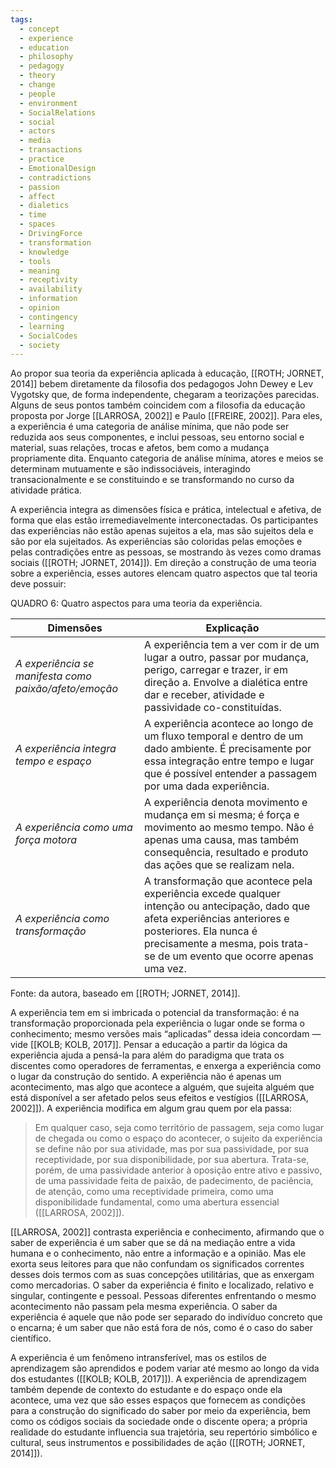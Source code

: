 ```yaml
---
tags:
  - concept
  - experience
  - education
  - philosophy
  - pedagogy
  - theory
  - change
  - people
  - environment
  - SocialRelations
  - social
  - actors
  - media
  - transactions
  - practice
  - EmotionalDesign
  - contradictions
  - passion
  - affect
  - dialetics
  - time
  - spaces
  - DrivingForce
  - transformation
  - knowledge
  - tools
  - meaning
  - receptivity
  - availability
  - information
  - opinion
  - contingency
  - learning
  - SocialCodes
  - society
---
```

Ao propor sua teoria da experiência aplicada à educação, [[ROTH; JORNET, 2014]] bebem diretamente da filosofia dos pedagogos John Dewey e Lev Vygotsky que, de forma independente, chegaram a teorizações parecidas. Alguns de seus pontos também coincidem com a filosofia da educação proposta por Jorge [[LARROSA, 2002]] e Paulo [[FREIRE, 2002]]. Para eles, a experiência é uma categoria de análise mínima, que não pode ser reduzida aos seus componentes, e inclui pessoas, seu entorno social e material, suas relações, trocas e afetos, bem como a mudança propriamente dita. Enquanto categoria de análise mínima, atores e meios se determinam mutuamente e são indissociáveis, interagindo transacionalmente e se constituindo e se transformando no curso da atividade prática.

A experiência integra as dimensões física e prática, intelectual e afetiva, de forma que elas estão irremediavelmente interconectadas. Os participantes das experiências não estão apenas sujeitos a ela, mas são sujeitos dela e são por ela sujeitados. As experiências são coloridas pelas emoções e pelas contradições entre as pessoas, se mostrando às vezes como dramas sociais ([[ROTH; JORNET, 2014]]). Em direção a construção de uma teoria sobre a experiência, esses autores elencam quatro aspectos que tal teoria deve possuir:

QUADRO 6: Quatro aspectos para uma teoria da experiência.

| Dimensões | Explicação |
| --------- | ---------- |
| _A experiência se manifesta como paixão/afeto/emoção_ | A experiência tem a ver com ir de um lugar a outro, passar por mudança, perigo, carregar e trazer, ir em direção a. Envolve a dialética entre dar e receber, atividade e passividade co-constituídas. |
| _A experiência integra tempo e espaço_ | A experiência acontece ao longo de um fluxo temporal e dentro de um dado ambiente. É precisamente por essa integração entre tempo e lugar que é possível entender a passagem por uma dada experiência. |
| _A experiência como uma força motora_ | A experiência denota movimento e mudança em si mesma; é força e movimento ao mesmo tempo. Não é apenas uma causa, mas também consequência, resultado e produto das ações que se realizam nela. |
| _A experiência como transformação_ | A transformação que acontece pela experiência excede qualquer intenção ou antecipação, dado que afeta experiências anteriores e posteriores. Ela nunca é precisamente a mesma, pois trata-se de um evento que ocorre apenas uma vez. |

Fonte: da autora, baseado em [[ROTH; JORNET, 2014]].

A experiência tem em si imbricada o potencial da transformação: é na transformação proporcionada pela experiência o lugar onde se forma o conhecimento; mesmo versões mais “aplicadas” dessa ideia concordam — vide [[KOLB; KOLB, 2017]]. Pensar a educação a partir da lógica da experiência ajuda a pensá-la para além do paradigma que trata os discentes como operadores de ferramentas, e enxerga a experiência como o lugar da construção do sentido. A experiência não é apenas um acontecimento, mas algo que acontece a alguém, que sujeita alguém que está disponível a ser afetado pelos seus efeitos e vestígios ([[LARROSA, 2002]]). A experiência modifica em algum grau quem por ela passa:

> Em qualquer caso, seja como território de passagem, seja como lugar de chegada ou como o espaço do acontecer, o sujeito da experiência se define não por sua atividade, mas por sua passividade, por sua receptividade, por sua disponibilidade, por sua abertura. Trata-se, porém, de uma passividade anterior à oposição entre ativo e passivo, de uma passividade feita de paixão, de padecimento, de paciência, de atenção, como uma receptividade primeira, como uma disponibilidade fundamental, como uma abertura essencial ([[LARROSA, 2002]]).

[[LARROSA, 2002]] contrasta experiência e conhecimento, afirmando que o saber de experiência é um saber que se dá na mediação entre a vida humana e o conhecimento, não entre a informação e a opinião. Mas ele exorta seus leitores para que não confundam os significados correntes desses dois termos com as suas concepções utilitárias, que as enxergam como mercadorias. O saber da experiência é finito e localizado, relativo e singular, contingente e pessoal. Pessoas diferentes enfrentando o mesmo acontecimento não passam pela mesma experiência. O saber da experiência é aquele que não pode ser separado do indivíduo concreto que o encarna; é um saber que não está fora de nós, como é o caso do saber científico.

A experiência é um fenômeno intransferível, mas os estilos de aprendizagem são aprendidos e podem variar até mesmo ao longo da vida dos estudantes ([[KOLB; KOLB, 2017]]). A experiência de aprendizagem também depende de contexto do estudante e do espaço onde ela acontece, uma vez que são esses espaços que fornecem as condições para a construção do significado do saber por meio da experiência, bem como os códigos sociais da sociedade onde o discente opera; a própria realidade do estudante influencia sua trajetória, seu repertório simbólico e cultural, seus instrumentos e possibilidades de ação ([[ROTH; JORNET, 2014]]).